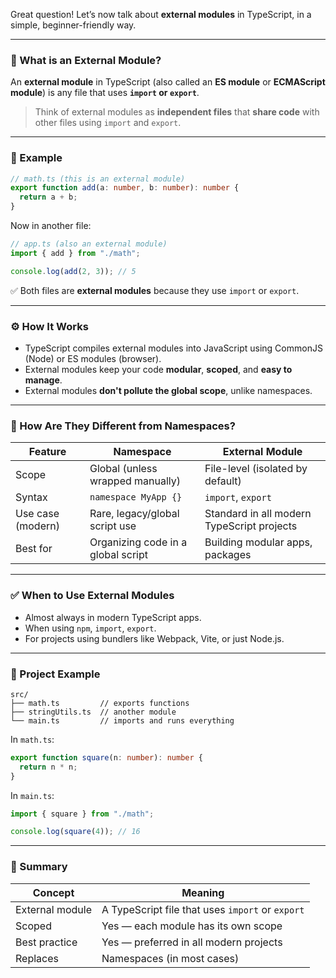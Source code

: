 Great question! Let’s now talk about **external modules** in TypeScript, in a simple, beginner-friendly way.

---

### 🧠 What is an External Module?

An **external module** in TypeScript (also called an **ES module** or **ECMAScript module**) is any file that uses **`import` or `export`**.

> Think of external modules as **independent files** that **share code** with other files using `import` and `export`.

---

### 🧱 Example

```ts
// math.ts (this is an external module)
export function add(a: number, b: number): number {
  return a + b;
}
```

Now in another file:

```ts
// app.ts (also an external module)
import { add } from "./math";

console.log(add(2, 3)); // 5
```

✅ Both files are **external modules** because they use `import` or `export`.

---

### ⚙️ How It Works

* TypeScript compiles external modules into JavaScript using CommonJS (Node) or ES modules (browser).
* External modules keep your code **modular**, **scoped**, and **easy to manage**.
* External modules **don't pollute the global scope**, unlike namespaces.

---

### 🔄 How Are They Different from Namespaces?

| Feature           | Namespace                          | External Module                            |
| ----------------- | ---------------------------------- | ------------------------------------------ |
| Scope             | Global (unless wrapped manually)   | File-level (isolated by default)           |
| Syntax            | `namespace MyApp {}`               | `import`, `export`                         |
| Use case (modern) | Rare, legacy/global script use     | Standard in all modern TypeScript projects |
| Best for          | Organizing code in a global script | Building modular apps, packages            |

---

### ✅ When to Use External Modules

* Almost always in modern TypeScript apps.
* When using `npm`, `import`, `export`.
* For projects using bundlers like Webpack, Vite, or just Node.js.

---

### 📁 Project Example

```
src/
├── math.ts         // exports functions
├── stringUtils.ts  // another module
└── main.ts         // imports and runs everything
```

In `math.ts`:

```ts
export function square(n: number): number {
  return n * n;
}
```

In `main.ts`:

```ts
import { square } from "./math";

console.log(square(4)); // 16
```

---

### 🧼 Summary

| Concept         | Meaning                                          |
| --------------- | ------------------------------------------------ |
| External module | A TypeScript file that uses `import` or `export` |
| Scoped          | Yes — each module has its own scope              |
| Best practice   | Yes — preferred in all modern projects           |
| Replaces        | Namespaces (in most cases)                       |



